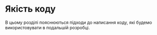 # Якість коду

В цьому розділі пояснюються підходи до написання коду, які будемо використовувати в подальшій розробці.
